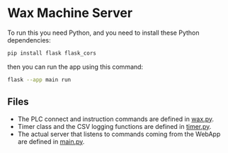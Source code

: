 # Wax Machine Server

To run this you need Python, and you need to install these Python dependencies:

```bash
pip install flask flask_cors
```

then you can run the app using this command:

```bash
flask --app main run
```

## Files

- The PLC connect and instruction commands are defined in [wax.py](./wax.py).
- Timer class and the CSV logging functions are defined in [timer.py](./timer.py).
- The actual server that listens to commands coming from the WebApp are defined in [main.py](./main.py).
